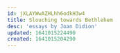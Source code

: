 ```yaml
---
id: jXLAYWwAZHLhh6odkH3w4
title: Slouching towards Bethlehem
desc: 'essays by Joan Didion'
updated: 1641015224490
created: 1641015204290
---
```


